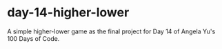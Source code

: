 # day-14-higher-lower
A simple higher-lower game as the final project for Day 14 of Angela Yu's 100 Days of Code.
